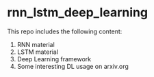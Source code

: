 # rnn_lstm_deep_learning

This repo includes the following content:
1. RNN material
2. LSTM material
3. Deep Learning framework
4. Some interesting DL usage on arxiv.org
